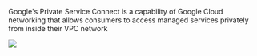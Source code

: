 Google's Private Service Connect is a capability of Google Cloud networking that allows consumers to access managed services privately from inside their VPC network

![](https://github.com/JonmarCorpuz/SecondBrain/blob/main/Assets/asdadasdasdsdsdasdsadasdsadasdadas.png)
